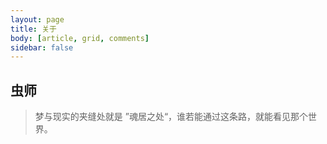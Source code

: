 ```yaml
---
layout: page
title: 关于
body: [article, grid, comments]
sidebar: false
---
```


## 虫师

> 梦与现实的夹缝处就是 ”魂居之处“，谁若能通过这条路，就能看见那个世界。
